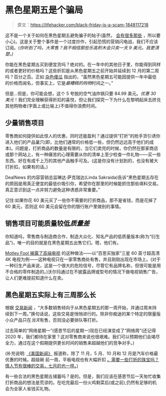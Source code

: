 # 黑色星期五是个骗局

> 原文：<https://lifehacker.com/black-friday-is-a-scam-1848117218>

这不是一个关于如何在黑色星期五避免骗子的帖子(虽然， [会有很多那些](https://www.cnbc.com/2021/11/23/avoid-these-3-holiday-scams-on-black-friday-and-cyber-monday.html) ，所以要小心)。这是关于整个事件是一个过度炒作，引起恐慌的营销闪电战，我们不应该订阅。(*你听到了吗，大零售？我不相信那些乐高积木会只卖一天 9 美元。我更清楚。)*



你能在黑色星期五买到便宜货吗？绝对的。在一年中的其他日子里，你能得到同样的或者更好的价格吗？这些折扣是从黑色星期五之前开始并延续到 12 月的第二周吗？百分之百。正如 [杂色傻瓜](https://www.fool.com/retirement/2016/11/13/is-black-friday-a-scam.aspx) 指出的，“虽然黑色星期五可能因提供一年中最低的价格而闻名，但事实上，它是*最糟糕的购物*时间之一。”

但是...但是，你可能会想，这个 5 夸脱的空气油炸锅只要 84.99 美元。*优惠 30 美元*！我们完全理解获得折扣的喜悦，但让我们探究一下为什么在黎明起床去挤兑其他购物者(字面上或比喻上)不值得你浪费时间。

## 少量销售项目

零售商如何提供如此惊人的优惠，同时还能盈利？通过提供“打折”的抢手货引诱你进入他们的产品巢穴(即，比他们通常的价格低一些，但仍然远远高于他们的成本)。问题是，打折商品的数量是有限的，当它们卖完的时候，你仍然在那家商店或那个网站上，有一种痛苦的心理需要从你的清单上至少检查一件礼物——买一些东西。好在有成千上万的其他产品触手可及。(这是你没有计划到的，也没有被大打折扣，如果有的话。)

DealNews 的内容营销总监琳达·萨克瑞达(Linda Sakraida)告诉“黑色星期五存在的原因是用真正便宜的最低价吸引你，希望你在那里的时候能抓住那些填料交易。真正意识到这一点并努力避免这种诱惑非常重要。”

记住:如果你花 60 美元买了一些你不需要的打折商品，那不是省钱，而是花掉了 60 美元，否则这 60 美元会留在你的银行账户里做别的事情。

## 销售项目可能质量较低*质量差*

你知道吗，零售商与制造商合作，制造大众化、知名产品的低质量版本(称为“衍生品”)，唯一的目的就是在黑色星期五出售它们。嗯，他们有。

[Motley Fool 揭露了高端电视](https://www.fool.com/investing/general/2015/11/26/dont-buy-a-tv-on-black-friday.aspx) 的这种做法——以“百思买独家”三星 60 英寸超高清 4K 电视为例——这种电视只在一家零售商处有售，并且刚刚出现在市场上。(对于一种衍生产品来说，这是一个很大的危险信号，尽管它有品牌名称，但很可能是用不合格的零件制造的。)沃尔玛通过在不披露品牌或型号的情况下做电视销售广告，让人们更难提前知道什么在卖。

## 黑色星期五实际上有三周那么长

根据 [交易新闻](https://www.dealnews.com/features/black-friday/ways-youre-doing-black-friday-wrong/) ，“大多数销售倾向于从黑色星期五的那一周开始，并通过周末持续到下一周。”换句话说，这些交易是悄悄进行的。除非你痴迷的某个特定的限量版小众产品只在*当天*有售，否则没必要排队等打折。

过去简单的“网络星期一”(感恩节后的星期一)现在已经演变成了“网络周”(还记得 2020 年，我们都待在家里？这对零售商来说也很艰难。我们可以预期他们会竭尽全力，通过在这个假期提供更长时间的销售来超越他们的竞争对手。)

(补充说明: [《美国新闻》](https://cars.usnews.com/cars-trucks/best-times-to-buy-a-car) 报道称，除了 11 月，5 月、10 月和 12 月是汽车价格最优惠的时候。超级碗 前一周，平板电视也有大幅折扣 [。需要一些打折的珠宝吗？情人节有很棒的交易，七月的也一样。)](https://www.bobvila.com/articles/best-time-to-buy-a-tv/)

有一些合法的黑色星期五储蓄吗？是的。但是，我们应该在感恩节后一天匆忙收集打折商品的想法是荒谬的。在吃完最后一份火鸡剩菜后(或之前),仍然有足够的机会为全家人省钱买礼物。